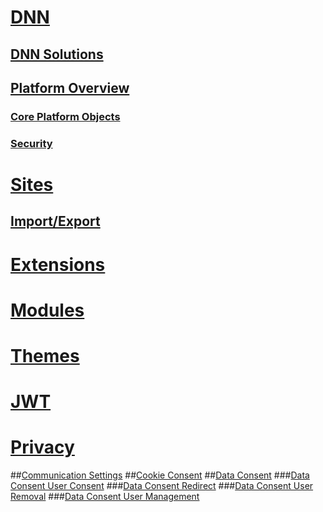 # [DNN](xref:dnn)
## [DNN Solutions](xref:dnn-overview)
## [Platform Overview](xref:platform-overview-overview)
### [Core Platform Objects](xref:platform-overview-core-objects)
### [Security](xref:platform-overview-security)

# [Sites](xref:sites)
## [Import/Export](xref:import-export)

# [Extensions](xref:extensions)

# [Modules](xref:modules)

# [Themes](xref:themes)

# [JWT](xref:jwt)

# [Privacy](xref:privacy)
##[Communication Settings](xref:privacy-communication-settings)
##[Cookie Consent](xref:cookie-consent)
##[Data Consent](xref:data-consent-overview)
###[Data Consent User Consent](xref:data-consent-user-consent)
###[Data Consent Redirect](xref:data-consent-redirect)
###[Data Consent User Removal](xref:data-consent-user-delete)
###[Data Consent User Management](xref:data-consent-user-management)
